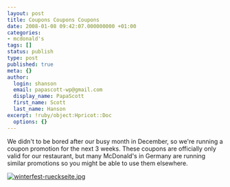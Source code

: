 ```yaml
---
layout: post
title: Coupons Coupons Coupons
date: 2008-01-08 09:42:07.000000000 +01:00
categories:
- mcdonald's
tags: []
status: publish
type: post
published: true
meta: {}
author:
  login: shanson
  email: papascott-wp@gmail.com
  display_name: PapaScott
  first_name: Scott
  last_name: Hanson
excerpt: !ruby/object:Hpricot::Doc
  options: {}
---
```

<p>We didn't to be bored after our busy month in December, so we're running a coupon promotion for the next 3 weeks. These coupons are officially only valid for our restaurant, but many McDonald's in Germany are running similar promotions so you might be able to use them elsewhere.</p>
<p><a href="http://www.mcdonalds-nordheide.de/wordpress/wp-content/uploads/2008/01/coupons-jan08.pdf" title="coupons-jan08.pdf"><img src="http://www.mcdonalds-nordheide.de/wordpress/wp-content/uploads/2008/01/winterfest-rueckseite.jpg" alt="winterfest-rueckseite.jpg" /></a></p>
